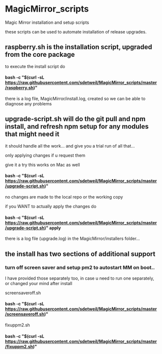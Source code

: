 # MagicMirror_scripts
Magic Mirror installation and setup scripts

these scripts can be used to automate installation of release upgrades. 

## raspberry.sh  is the installation script, upgraded from the core package
to execute the install script do 

####  bash -c  "$(curl -sL https://raw.githubusercontent.com/sdetweil/MagicMirror_scripts/master/raspberry.sh)" 

there is a log file, MagicMirror/install.log, created so we can be able to diagnose any problems
    
## upgrade-script.sh will do the git pull and npm install, and refresh npm setup for any modules that might need it
it should handle all the work…
and give you a trial run of all that…

only applying changes if u request them

give it a try
this works on Mac as well

#### bash -c  "$(curl -sL https://raw.githubusercontent.com/sdetweil/MagicMirror_scripts/master/upgrade-script.sh)"

no changes are made to the local repo or the working copy

if you WANT to actually apply the changes do

#### bash -c  "$(curl -sL https://raw.githubusercontent.com/sdetweil/MagicMirror_scripts/master/upgrade-script.sh)" apply

there is a log file (upgrade.log)  in the MagicMirror/installers folder…

## the install has two sections of additional support

### turn off screen saver and setup pm2 to autostart MM on boot..
I have provided those separately too, in case u need to run one separately, or changed your mind after install

screensaveroff.sh

#### bash -c "$(curl -sL https://raw.githubusercontent.com/sdetweil/MagicMirror_scripts/master/screensaveroff.sh)"

fixuppm2.sh

#### bash -c "$(curl -sL https://raw.githubusercontent.com/sdetweil/MagicMirror_scripts/master/fixuppm2.sh)"

